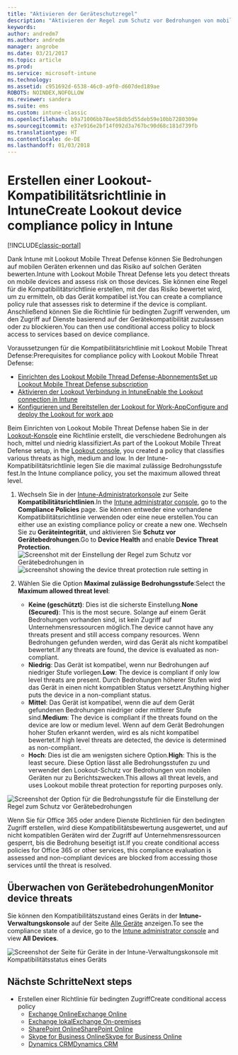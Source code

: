 ```yaml
---
title: "Aktivieren der Geräteschutzregel"
description: "Aktivieren der Regel zum Schutz vor Bedrohungen von mobilen Geräten in der Gerätekompatibilitätsrichtlinie."
keywords: 
author: andredm7
ms.author: andredm
manager: angrobe
ms.date: 03/21/2017
ms.topic: article
ms.prod: 
ms.service: microsoft-intune
ms.technology: 
ms.assetid: c951692d-6538-46c0-a9f0-d607ded189ae
ROBOTS: NOINDEX,NOFOLLOW
ms.reviewer: sandera
ms.suite: ems
ms.custom: intune-classic
ms.openlocfilehash: b9a71006bb78ee58db5d55deb59e10bb7280309e
ms.sourcegitcommit: e37e916e2bf14f092d3a767bc90d68c181d739fb
ms.translationtype: HT
ms.contentlocale: de-DE
ms.lasthandoff: 01/03/2018
---
```

# <a name="create-lookout-device-compliance-policy-in-intune"></a><span data-ttu-id="69fc2-103">Erstellen einer Lookout-Kompatibilitätsrichtlinie in Intune</span><span class="sxs-lookup"><span data-stu-id="69fc2-103">Create Lookout device compliance policy in Intune</span></span>

[!INCLUDE[classic-portal](../includes/classic-portal.md)]

<span data-ttu-id="69fc2-104">Dank Intune mit Lookout Mobile Threat Defense können Sie Bedrohungen auf mobilen Geräten erkennen und das Risiko auf solchen Geräten bewerten.</span><span class="sxs-lookup"><span data-stu-id="69fc2-104">Intune with Lookout Mobile Threat Defense lets you detect threats on mobile devices and assess risk on those devices.</span></span> <span data-ttu-id="69fc2-105">Sie können eine Regel für die Kompatibilitätsrichtlinie erstellen, mit der das Risiko bewertet wird, um zu ermitteln, ob das Gerät kompatibel ist.</span><span class="sxs-lookup"><span data-stu-id="69fc2-105">You can create a compliance policy rule that assesses risk to determine if the device is compliant.</span></span> <span data-ttu-id="69fc2-106">Anschließend können Sie die Richtlinie für bedingten Zugriff verwenden, um den Zugriff auf Dienste basierend auf der Gerätekompatibilität zuzulassen oder zu blockieren.</span><span class="sxs-lookup"><span data-stu-id="69fc2-106">You can then use conditional access policy to block access to services based on device compliance.</span></span>

<span data-ttu-id="69fc2-107">Voraussetzungen für die Kompatibilitätsrichtlinie mit Lookout Mobile Threat Defense:</span><span class="sxs-lookup"><span data-stu-id="69fc2-107">Prerequisites for compliance policy with Lookout Mobile Threat Defense:</span></span>

- [<span data-ttu-id="69fc2-108">Einrichten des Lookout Mobile Thread Defense-Abonnements</span><span class="sxs-lookup"><span data-stu-id="69fc2-108">Set up Lookout Mobile Threat Defense subscription</span></span>](setup-your-lookout-mtd-subscription.md)
- [<span data-ttu-id="69fc2-109">Aktivieren der Lookout Verbindung in Intune</span><span class="sxs-lookup"><span data-stu-id="69fc2-109">Enable the Lookout connection in Intune</span></span>](enable-lookout-mtd-connection.md)
- [<span data-ttu-id="69fc2-110">Konfigurieren und Bereitstellen der Lookout for Work-App</span><span class="sxs-lookup"><span data-stu-id="69fc2-110">Configure and deploy the Lookout for work app</span></span>](configure-deploy-lookout-for-work-app.md)

<span data-ttu-id="69fc2-111">Beim Einrichten von Lookout Mobile Threat Defense haben Sie in der [Lookout-Konsole](https://aad.lookout.com) eine Richtlinie erstellt, die verschiedene Bedrohungen als hoch, mittel und niedrig klassifiziert.</span><span class="sxs-lookup"><span data-stu-id="69fc2-111">As part of the Lookout Mobile Threat Defense setup, in the [Lookout console](https://aad.lookout.com), you created a policy that classifies various threats as high, medium and low.</span></span> <span data-ttu-id="69fc2-112">In der Intune-Kompatibilitätsrichtlinie legen Sie die maximal zulässige Bedrohungsstufe fest.</span><span class="sxs-lookup"><span data-stu-id="69fc2-112">In the Intune compliance policy, you set the maximum allowed threat level.</span></span>

1. <span data-ttu-id="69fc2-113">Wechseln Sie in der [Intune-Administratorkonsole](https://manage.microsoft.com) zur Seite **Kompatibilitätsrichtlinien**.</span><span class="sxs-lookup"><span data-stu-id="69fc2-113">In the [Intune administrator console](https://manage.microsoft.com), go to the **Compliance Policies** page.</span></span> <span data-ttu-id="69fc2-114">Sie können entweder eine vorhandene Kompatibilitätsrichtlinie verwenden oder eine neue erstellen.</span><span class="sxs-lookup"><span data-stu-id="69fc2-114">You can either use an existing compliance policy or create a new one.</span></span> <span data-ttu-id="69fc2-115">Wechseln Sie zu **Geräteintegrität**, und aktivieren Sie **Schutz vor Gerätebedrohungen**.</span><span class="sxs-lookup"><span data-stu-id="69fc2-115">Go to **Device Health** and enable **Device Threat Protection**.</span></span>
   <span data-ttu-id="69fc2-116">![Screenshot mit der Einstellung der Regel zum Schutz vor Gerätebedrohungen in ](../media/mtp/mtp-compliance-policy-rule.png)</span><span class="sxs-lookup"><span data-stu-id="69fc2-116">![screenshot showing the device threat protection rule setting in ](../media/mtp/mtp-compliance-policy-rule.png)</span></span>

2. <span data-ttu-id="69fc2-117">Wählen Sie die Option **Maximal zulässige Bedrohungsstufe**:</span><span class="sxs-lookup"><span data-stu-id="69fc2-117">Select the **Maximum allowed threat level**:</span></span>
   * <span data-ttu-id="69fc2-118">**Keine (geschützt)**: Dies ist die sicherste Einstellung.</span><span class="sxs-lookup"><span data-stu-id="69fc2-118">**None (Secured)**: This is the most secure.</span></span>  <span data-ttu-id="69fc2-119">Solange auf einem Gerät Bedrohungen vorhanden sind, ist kein Zugriff auf Unternehmensressourcen möglich.</span><span class="sxs-lookup"><span data-stu-id="69fc2-119">The device cannot have any threats present and still access company resources.</span></span>  <span data-ttu-id="69fc2-120">Wenn Bedrohungen gefunden werden, wird das Gerät als nicht kompatibel bewertet.</span><span class="sxs-lookup"><span data-stu-id="69fc2-120">If any threats are found, the device is evaluated as non-compliant.</span></span>  
   * <span data-ttu-id="69fc2-121">**Niedrig**: Das Gerät ist kompatibel, wenn nur Bedrohungen auf niedriger Stufe vorliegen.</span><span class="sxs-lookup"><span data-stu-id="69fc2-121">**Low**: The device is compliant if only low level threats are present.</span></span> <span data-ttu-id="69fc2-122">Durch Bedrohungen höherer Stufen wird das Gerät in einen nicht kompatiblen Status versetzt.</span><span class="sxs-lookup"><span data-stu-id="69fc2-122">Anything higher puts the device in a non-compliant status.</span></span>
   * <span data-ttu-id="69fc2-123">**Mittel**: Das Gerät ist kompatibel, wenn die auf dem Gerät gefundenen Bedrohungen niedriger oder mittlerer Stufe sind.</span><span class="sxs-lookup"><span data-stu-id="69fc2-123">**Medium**: The device is compliant if the threats found on the device are low or medium level.</span></span> <span data-ttu-id="69fc2-124">Wenn auf dem Gerät Bedrohungen hoher Stufen erkannt werden, wird es als nicht kompatibel bewertet.</span><span class="sxs-lookup"><span data-stu-id="69fc2-124">If high level threats are detected, the device is determined as non-compliant.</span></span>
   * <span data-ttu-id="69fc2-125">**Hoch**: Dies ist die am wenigsten sichere Option.</span><span class="sxs-lookup"><span data-stu-id="69fc2-125">**High**: This is the least secure.</span></span> <span data-ttu-id="69fc2-126">Diese Option lässt alle Bedrohungsstufen zu und verwendet den Lookout-Schutz vor Bedrohungen von mobilen Geräten nur zu Berichtszwecken.</span><span class="sxs-lookup"><span data-stu-id="69fc2-126">This allows all threat levels, and uses Lookout mobile threat protection for reporting purposes only.</span></span>

![Screenshot der Option für die Bedrohungsstufe für die Einstellung der Regel zum Schutz vor Gerätebedrohungen](../media/mtp/mtp-compliance-policy-setting.png)

<span data-ttu-id="69fc2-128">Wenn Sie für Office 365 oder andere Dienste Richtlinien für den bedingten Zugriff erstellen, wird diese Kompatibilitätsbewertung ausgewertet, und auf nicht kompatiblen Geräten wird der Zugriff auf Unternehmensressourcen gesperrt, bis die Bedrohung beseitigt ist.</span><span class="sxs-lookup"><span data-stu-id="69fc2-128">If you create conditional access policies for Office 365 or other services, this compliance evaluation is assessed and non-compliant devices are blocked from accessing those services until the threat is resolved.</span></span>

## <a name="monitor-device-threats"></a><span data-ttu-id="69fc2-129">Überwachen von Gerätebedrohungen</span><span class="sxs-lookup"><span data-stu-id="69fc2-129">Monitor device threats</span></span>
<span data-ttu-id="69fc2-130">Sie können den Kompatibilitätszustand eines Geräts in der **Intune-Verwaltungskonsole** auf der Seite [Alle Geräte](https://manage.microsoft.com) anzeigen.</span><span class="sxs-lookup"><span data-stu-id="69fc2-130">To see the compliance state of a device, go to the [Intune administrator console](https://manage.microsoft.com) and view **All Devices**.</span></span>

![Screenshot der Seite für Geräte in der Intune-Verwaltungskonsole mit Kompatibilitätsstatus eines Geräts](../media/mtp/mtp-device-status-intune-console.png)

## <a name="next-steps"></a><span data-ttu-id="69fc2-132">Nächste Schritte</span><span class="sxs-lookup"><span data-stu-id="69fc2-132">Next steps</span></span>
* <span data-ttu-id="69fc2-133">Erstellen einer Richtlinie für bedingten Zugriff</span><span class="sxs-lookup"><span data-stu-id="69fc2-133">Create conditional access policy</span></span>
  * [<span data-ttu-id="69fc2-134">Exchange Online</span><span class="sxs-lookup"><span data-stu-id="69fc2-134">Exchange Online</span></span>](restrict-access-to-exchange-online-with-microsoft-intune.md)
  * [<span data-ttu-id="69fc2-135">Exchange lokal</span><span class="sxs-lookup"><span data-stu-id="69fc2-135">Exchange On-premises</span></span>](restrict-access-to-exchange-onpremises-with-microsoft-intune.md)
  * [<span data-ttu-id="69fc2-136">SharePoint Online</span><span class="sxs-lookup"><span data-stu-id="69fc2-136">SharePoint Online</span></span>](restrict-access-to-sharepoint-online-with-microsoft-intune.md)
  * [<span data-ttu-id="69fc2-137">Skype for Business Online</span><span class="sxs-lookup"><span data-stu-id="69fc2-137">Skype for Business Online</span></span>](restrict-access-to-skype-for-business-online-with-microsoft-intune.md)
  * [<span data-ttu-id="69fc2-138">Dynamics CRM</span><span class="sxs-lookup"><span data-stu-id="69fc2-138">Dynamics CRM</span></span>](restrict-access-to-dynamics-crm-online-with-microsoft-intune.md)
